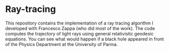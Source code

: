 # Ray-tracing

This repository contains the implementation of a ray tracing algorithm I developed with Francesco Zappa (who did most of the work). The code computes the trajectory of light rays using general relativistic geodesic equations. You can see what would happen if a black hole appeared in front of the Physics Department at the University of Parma.
